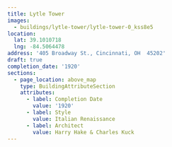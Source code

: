 ```yaml
---
title: Lytle Tower
images:
  - buildings/lytle-tower/lytle-tower-0_kss8e5
location:
  lat: 39.1010718
  lng: -84.5064478
address: '405 Broadway St., Cincinnati, OH  45202'
draft: true
completion_date: '1920'
sections:
  - page_location: above_map
    type: BuildingAttributeSection
    attributes:
      - label: Completion Date
        value: '1920'
      - label: Style
        value: Italian Renaissance
      - label: Architect
        value: Harry Hake & Charles Kuck
---
```


